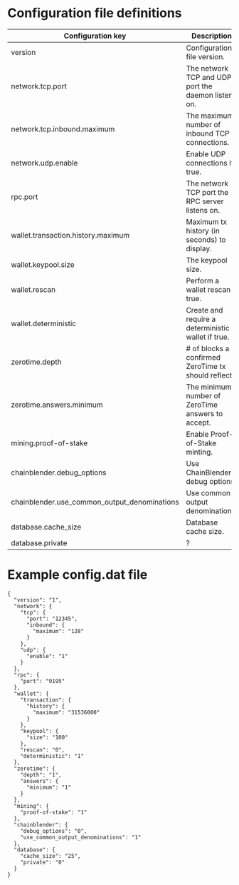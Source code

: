 # Configuration file definitions

Configuration key    | Description
-------------------- | ---------------------------------------------------------
version              | Configuration file version.
network.tcp.port     | The network TCP and UDP port the daemon listens on.
network.tcp.inbound.maximum | The maximum number of inbound TCP connections.
network.udp.enable   | Enable UDP connections if true.
rpc.port             | The network TCP port the RPC server listens on.
wallet.transaction.history.maximum | Maximum tx history (in seconds) to display.
wallet.keypool.size  | The keypool size.
wallet.rescan        | Perform a wallet rescan if true.
wallet.deterministic | Create and require a deterministic wallet if true.
zerotime.depth       | # of blocks a confirmed ZeroTime tx should reflect.
zerotime.answers.minimum | The minimum number of ZeroTime answers to accept.
mining.proof-of-stake | Enable Proof-of-Stake minting.
chainblender.debug_options | Use ChainBlender debug options.
chainblender.use_common_output_denominations | Use common output denominations.
database.cache_size | Database cache size.
database.private | ?

# Example config.dat file

```
{
  "version": "1",
  "network": {
    "tcp": {
      "port": "12345",
      "inbound": {
        "maximum": "128"
      }
    },
    "udp": {
      "enable": "1"
    }
  },
  "rpc": {
    "port": "9195"
  },
  "wallet": {
    "transaction": {
      "history": {
        "maximum": "31536000"
      }
    },
    "keypool": {
      "size": "100"
    },
    "rescan": "0",
    "deterministic": "1"
  },
  "zerotime": {
    "depth": "1",
    "answers": {
      "minimum": "1"
    }
  },
  "mining": {
    "proof-of-stake": "1"
  },
  "chainblender": {
    "debug_options": "0",
    "use_common_output_denominations": "1"
  },
  "database": {
    "cache_size": "25",
    "private": "0"
  }
}
```
